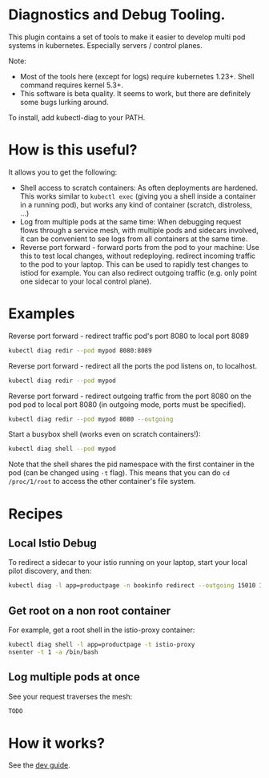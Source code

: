 # Diagnostics and Debug Tooling.

This plugin contains a set of tools to make it easier to develop multi pod systems in kubernetes. Especially servers / control planes.

Note:
- Most of the tools here (except for logs) require kubernetes 1.23+. Shell command requires kernel 5.3+.
- This software is beta quality. It seems to work, but there are definitely some bugs lurking around.

To install, add kubectl-diag to your PATH.

# How is this useful?

It allows you to get the following:
- Shell access to scratch containers: As often deployments are hardened.
    This works similar to `kubectl exec` (giving you a shell inside a container in a running pod), but works any kind of container (scratch, distroless, ...)
- Log from multiple pods at the same time: When debugging request flows through a service mesh, with multiple pods and sidecars involved, it can be convenient to see logs
  from all containers at the same time.
- Reverse port forward - forward ports from the pod to your machine: Use this to test local changes, without redeploying. redirect incoming traffic to the pod to your laptop. This can be used to rapidly test changes to istiod for example. You can also redirect outgoing traffic (e.g. only point one sidecar to your local control plane).

# Examples

Reverse port forward - redirect traffic pod's port 8080 to local port 8089

```sh
kubectl diag redir --pod mypod 8080:8089
```

Reverse port forward - redirect all the ports the pod listens on, to localhost.

```sh
kubectl diag redir --pod mypod
```

Reverse port forward - redirect outgoing traffic from the port 8080 on the pod pod to local port 8080 (in outgoing mode, ports must be specified).

```sh
kubectl diag redir --pod mypod 8080 --outgoing
```

Start a busybox shell (works even on scratch containers!):

```sh
kubectl diag shell --pod mypod
```
Note that the shell shares the pid namespace with the first container in the pod (can be changed using `-t` flag). This means that you can do `cd /proc/1/root` to access the other container's file system.

# Recipes

## Local Istio Debug

To redirect a sidecar to your istio running on your laptop, start your local pilot discovery, and then:

```sh
kubectl diag -l app=productpage -n bookinfo redirect --outgoing 15010 15012 15014
```

## Get root on a non root container

For example, get a root shell in the istio-proxy container:

```sh
kubectl diag shell -l app=productpage -t istio-proxy
nsenter -t 1 -a /bin/bash
```

## Log multiple pods at once

See your request traverses the mesh:

```sh
TODO
```


# How it works?

See the [dev guide](DEVELOPER_GUIDE.md).
